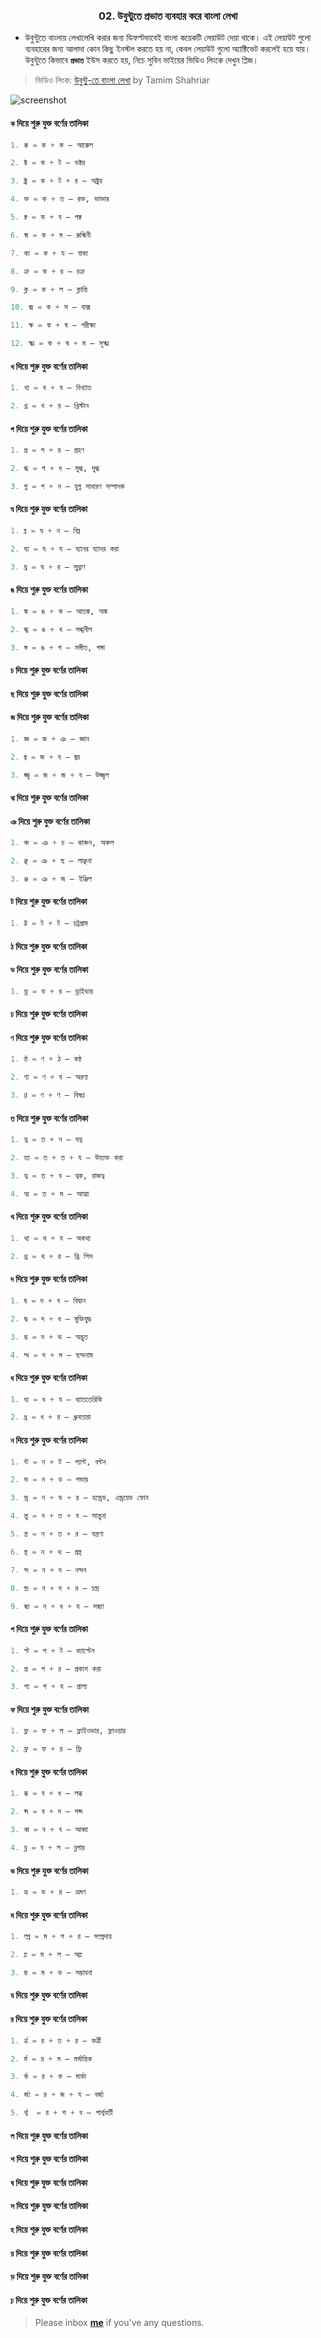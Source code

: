 <h3><p align="center">02. উবুন্টুতে প্রভাত ব্যবহার করে বাংলা লেখা</p></h3>


* উবুন্টুতে বাংলায় লেখালেখি করার জন্য ডিফল্টভাবেই বাংলা কয়েকটি লেয়াউট দেয়া থাকে। এই লেয়াউট গুলো ব্যবহারের জন্য আলাদা কোন কিছু ইনস্টল করতে হয় না, কেবল লেয়াউট গুলো অ্যাক্টিভেট করলেই হয়ে যায়। উবুন্টুতে কিভাবে **`প্রভাত`** ইউস করতে হয়, নিচে সুবিন ভাইয়ের ভিডিও লিংকে দেখুন প্লিজ।

>ভিডিও লিংক: [উবুন্টু-তে বাংলা লেখা](https://www.youtube.com/watch?v=J53Mp8l-DP4&list=PLym69wpbTIIHolyIqj9O6e7XNn8YZZ7kD&index=6) by Tamim Shahriar

![screenshot](https://github.com/sdshoriot/SD-Shoriot-Library/blob/master/Others/images/1.%20%E0%A6%AA%E0%A7%8D%E0%A6%B0%E0%A6%AD%E0%A6%BE%E0%A6%A4%20%E0%A6%95%E0%A6%BF%E0%A6%AC%E0%A7%8B%E0%A6%B0%E0%A7%8D%E0%A6%A1.png)


#### `ক` দিয়ে শুরু যুক্ত বর্ণের তালিকা

```python
1. ক্ক = ক + ক — আক্কেল

2. ক্ট = ক + ট — ডক্টর

3. ক্ট্র = ক + ট + র — অক্ট্রয়

4. ক্ত = ক + ত — রক্ত, ডাক্তার

5. ক্ব = ক + ব — পক্ব

6. ক্ম = ক + ম — রুক্মিনী

7. ক্য = ক + য — বাক্য

8. ক্র = ক + র — চক্র

9. ক্ল = ক + ল — ক্লান্তি

10. ক্স = ক + স — বাক্স

11. ক্ষ = ক + ষ — পরীক্ষা

12. ক্ষ্ম = ক + ষ + ম — সূক্ষ্ম
```

#### `খ` দিয়ে শুরু যুক্ত বর্ণের তালিকা

```python
1. খ্য = খ + য — বিখ্যাত

2. খ্র = খ + র — খ্রিস্টান
```

#### `গ` দিয়ে শুরু যুক্ত বর্ণের তালিকা

```python
1. গ্র = গ + র — গ্রহণ

2. গ্ধ = গ + ধ — মুগ্ধ, দুগ্ধ

3. গ্ন = গ + ন — যুগ্ন সাধারণ সম্পাদক 
```

#### `ঘ` দিয়ে শুরু যুক্ত বর্ণের তালিকা

```python
1. ঘ্ন = ঘ + ন — বিঘ্ন

2. ঘ্য = ঘ + য — ঘ্যানর ঘ্যানর করা

3. ঘ্র = ঘ + র — সুঘ্রাণ
```

#### `ঙ` দিয়ে শুরু যুক্ত বর্ণের তালিকা

```python
1. ঙ্ক = ঙ + ক — আতঙ্ক, অঙ্ক

2. ঙ্খ = ঙ + খ — সঙ্খনীল

3. ঙ্গ = ঙ + গ — সঙ্গীত, গঙ্গা
```

#### `চ` দিয়ে শুরু যুক্ত বর্ণের তালিকা

#### `ছ` দিয়ে শুরু যুক্ত বর্ণের তালিকা

#### `জ` দিয়ে শুরু যুক্ত বর্ণের তালিকা

```python
1. জ্ঞ = জ + ঞ — জ্ঞান

2. জ্ব = জ + ব — জ্বর

3. জ্জ্ব = জ + জ + ব — উজ্জ্বল
```

#### `ঝ` দিয়ে শুরু যুক্ত বর্ণের তালিকা

#### `ঞ` দিয়ে শুরু যুক্ত বর্ণের তালিকা

```python
1. ঞ্চ = ঞ + চ — কাঞ্চন, অঞ্চল

2. ঞ্ছ = ঞ + ছ — লাঞ্ছনা

3. ঞ্জ = ঞ + জ — ইঞ্জিল
```

#### `ট` দিয়ে শুরু যুক্ত বর্ণের তালিকা

```python
1. ট্ট = ট + ট — চট্রগ্রাম
```

#### `ঠ` দিয়ে শুরু যুক্ত বর্ণের তালিকা

#### `ড` দিয়ে শুরু যুক্ত বর্ণের তালিকা

```python
1. ড্র = ড + র — ড্রাইভার
```

#### `ঢ` দিয়ে শুরু যুক্ত বর্ণের তালিকা

#### `ণ` দিয়ে শুরু যুক্ত বর্ণের তালিকা

```python
1. ণ্ঠ = ণ + ঠ — কন্ঠ

2. ণ্য = ণ + য — অরণ্য

3. ণ্ণ = ণ + ণ — বিষণ্ণ
```

#### `ত` দিয়ে শুরু যুক্ত বর্ণের তালিকা

```python
1. ত্ন = ত + ন — যত্ন

2. ত্ত্য = ত + ত + য — উত্ত্যক্ত করা

3. ত্ব = ত + ব — ত্বক, রাজত্ব

4. ত্ম = ত + ম — আত্মা
```

#### `থ` দিয়ে শুরু যুক্ত বর্ণের তালিকা

```python
1. থ্য = থ + য — অকথ্য

2. থ্র = থ + র — থ্রি পিস
```

#### `দ` দিয়ে শুরু যুক্ত বর্ণের তালিকা

```python
1. দ্ব = দ + ব — বিদ্বান

2. দ্ধ = দ + ধ — মুক্তিযুদ্ধ

3. দ্ভ = দ + ভ — অদ্ভুত

4. দ্ম = দ + ম — ছদ্মনাম
```

#### `ধ` দিয়ে শুরু যুক্ত বর্ণের তালিকা

```python
1. ধ্য = ধ + য — ধ্যাততেরিকি

2. ধ্র = ধ + র — ধ্রুবতারা
```

#### `ন` দিয়ে শুরু যুক্ত বর্ণের তালিকা

```python
1. ন্ট = ন + ট — প্যান্ট, বন্টন

2. ন্ড = ন + ড — গন্ডার

3. ন্ড্র = ন + ড + র — হন্ড্রেড, এন্ড্রয়েড ফোন

4. ন্ত্ব = ন + ত + ব — সান্ত্বনা

5. ন্ত্র = ন + ত + র — যন্ত্রণা

6. ন্থ = ন + থ — গ্রন্থ

7. ন্দ = ন + দ — নন্দন

8. ন্দ্র = ন + দ + র — চন্দ্র

9. ন্ধ্য = ন + ধ + য — সন্ধ্যা
```
			
#### `প` দিয়ে শুরু যুক্ত বর্ণের তালিকা

```python
1. প্ট = প + ট — ক্যাপ্টেন

2. প্র = প + র — প্রকাশ করা

3. প্য = প + য — প্রাপ্য
```

#### `ফ` দিয়ে শুরু যুক্ত বর্ণের তালিকা

```python
1. ফ্ল = ফ + ল — ফ্লাইওভার, ফ্লাওয়ার

2. ফ্র = ফ + র — ফ্রি
```

#### `ব` দিয়ে শুরু যুক্ত বর্ণের তালিকা

```python
1. ব্ধ = ব + ধ — লব্ধ

2. ব্দ = ব + দ — শব্দ

3. ব্ব = ব + ব — আব্বা

4. ব্ল = ব + ল — ব্লগার
```

#### `ভ` দিয়ে শুরু যুক্ত বর্ণের তালিকা

```python
1. ভ্র = ভ + র — ভ্রমণ
```

#### `ম` দিয়ে শুরু যুক্ত বর্ণের তালিকা

```python
1. ম্প্র = ম + প + র — সম্প্রদায়

2. ম্ল = ম + ল — অম্ল

3. ম্ভ = ম + ভ — সম্ভাবনা
```
		
#### `য` দিয়ে শুরু যুক্ত বর্ণের তালিকা

#### `র` দিয়ে শুরু যুক্ত বর্ণের তালিকা

```python
1. র্ত্র = র + ত + র — কর্ত্রী

2. র্ম = র + ম — মর্মান্তিক

3. র্ক = র + ক — মার্কা

4. র্জ্য = র + জ + য — বর্জ্য

5. র্শ্ব  = র + শ + ব — পার্শ্ববর্তী
```

#### `ল` দিয়ে শুরু যুক্ত বর্ণের তালিকা
			
#### `শ` দিয়ে শুরু যুক্ত বর্ণের তালিকা

#### `ষ` দিয়ে শুরু যুক্ত বর্ণের তালিকা

#### `স` দিয়ে শুরু যুক্ত বর্ণের তালিকা

#### `হ` দিয়ে শুরু যুক্ত বর্ণের তালিকা

#### `য়` দিয়ে শুরু যুক্ত বর্ণের তালিকা

#### `ড়` দিয়ে শুরু যুক্ত বর্ণের তালিকা
	
#### `ঢ়` দিয়ে শুরু যুক্ত বর্ণের তালিকা			



> Please inbox **[me](https://www.facebook.com/shoriot)** if you've any questions.